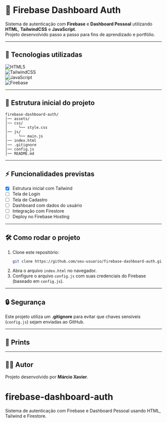 # 🔐 Firebase Dashboard Auth

Sistema de autenticação com **Firebase** e **Dashboard Pessoal** utilizando **HTML**, **TailwindCSS** e **JavaScript**.  
Projeto desenvolvido passo a passo para fins de aprendizado e portfólio.

---

## 🚀 Tecnologias utilizadas

![HTML5](https://img.shields.io/badge/HTML5-E34F26?style=for-the-badge&logo=html5&logoColor=white)  
![TailwindCSS](https://img.shields.io/badge/TailwindCSS-06B6D4?style=for-the-badge&logo=tailwindcss&logoColor=white)  
![JavaScript](https://img.shields.io/badge/JavaScript-F7DF1E?style=for-the-badge&logo=javascript&logoColor=black)  
![Firebase](https://img.shields.io/badge/Firebase-FFCA28?style=for-the-badge&logo=firebase&logoColor=black)  

---

## 📂 Estrutura inicial do projeto
```
firebase-dashboard-auth/
│── assets/
│── css/
│     └── style.css
│── js/
│     └── main.js
│── index.html
│── .gitignore
│── config.js
│── README.md
```

---

## ⚡ Funcionalidades previstas
- [x] Estrutura inicial com Tailwind  
- [ ] Tela de Login  
- [ ] Tela de Cadastro  
- [ ] Dashboard com dados do usuário  
- [ ] Integração com Firestore  
- [ ] Deploy no Firebase Hosting  

---

## 🛠 Como rodar o projeto
1. Clone este repositório:
   ```bash
   git clone https://github.com/seu-usuario/firebase-dashboard-auth.git
   ```
2. Abra o arquivo `index.html` no navegador.  
3. Configure o arquivo `config.js` com suas credenciais do Firebase (baseado em `config.js`).  

---

## 🔒 Segurança
Este projeto utiliza um **.gitignore** para evitar que chaves sensíveis (`config.js`) sejam enviadas ao GitHub.  

---

## 📸 Prints


---

## 👨‍💻 Autor
Projeto desenvolvido por **Márcio Xavier**.
# firebase-dashboard-auth
Sistema de autenticação com Firebase e Dashboard Pessoal usando HTML, Tailwind e Firestore.
